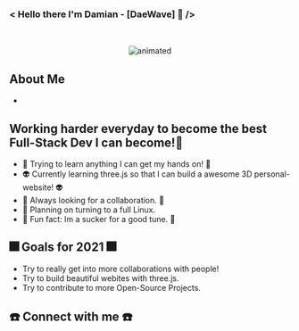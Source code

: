 ### < Hello there I'm Damian - [DaeWave] 🥑 />

<br>

<p align="center">
  <img src="![justvapour](https://user-images.githubusercontent.com/65224451/138843377-a99cdcbb-9014-45d4-b92d-10c983cd3f47.gif)" alt="animated" />
</p>

## About Me
- 

## Working harder everyday to become the best Full-Stack Dev I can become!💯
- 🥇 Trying to learn anything I can get my hands on! 🥇
- 👽 Currently learning three.js so that I can build a awesome 3D personal-website! 👽
- 🍎 Always looking for a collaboration. 🍎
- 🌵 Planning on turning to a full Linux. 
- 🎵 Fun fact: Im a sucker for a good tune. 🎵

## 🎆 Goals for 2021 🎆
- Try to really get into more collaborations with people!
- Try to build beautiful webites with three.js.
- Try to contribute to more Open-Source Projects.

## ☎️ Connect with me ☎️
